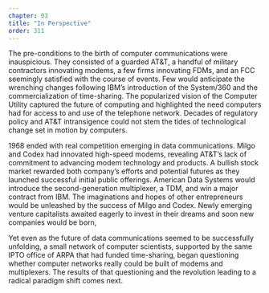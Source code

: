 ```yaml
---
chapter: 03
title: "In Perspective"
order: 311
---
```


The pre-conditions to the birth of computer communications were inauspicious. They consisted of a guarded AT&T, a handful of military contractors innovating modems, a few firms innovating FDMs, and an FCC seemingly satisfied with the course of events. Few would anticipate the wrenching changes following IBM’s introduction of the System/360 and the commercialization of time-sharing. The popularized vision of the Computer Utility captured the future of computing and highlighted the need computers had for access to and use of the telephone network. Decades of regulatory policy and AT&T intransigence could not stem the tides of technological change set in motion by computers.

1968 ended with real competition emerging in data communications. Milgo and Codex had innovated high-speed modems, revealing AT&T’s lack of commitment to advancing modem technology and products. A bullish stock market rewarded both company’s efforts and potential futures as they launched successful initial public offerings. American Data Systems would introduce the second-generation multiplexer, a TDM, and win a major contract from IBM. The imaginations and hopes of other entrepreneurs would be unleashed by the success of Milgo and Codex. Newly emerging venture capitalists awaited eagerly to invest in their dreams and soon new companies would be born,

Yet even as the future of data communications seemed to be successfully unfolding, a small network of computer scientists, supported by the same IPTO office of ARPA that had funded time-sharing, began questioning whether computer networks really could be built of modems and multiplexers. The results of that questioning and the revolution leading to a radical paradigm shift comes next. 